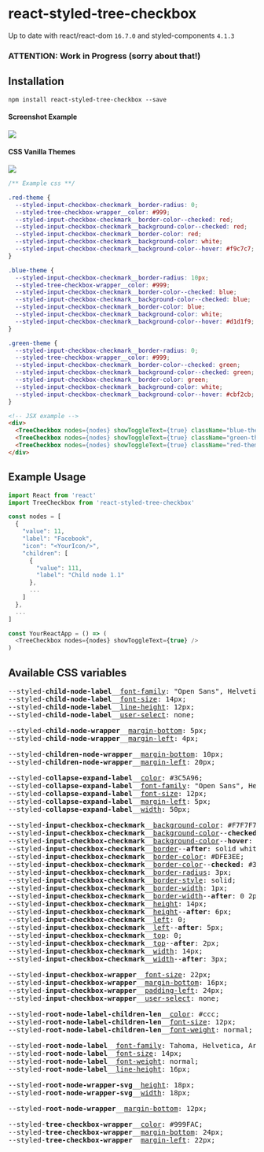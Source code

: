 react-styled-tree-checkbox
============

Up to date with react/react-dom `16.7.0` and styled-components `4.1.3`

### ATTENTION: Work in Progress (sorry about that!)

## Installation

`npm install react-styled-tree-checkbox --save`

#### Screenshot Example
![](https://i.ibb.co/hyMgSJ4/Screen-Shot-2018-12-22-at-19-17-03.png)


#### CSS Vanilla Themes
![](https://i.ibb.co/K9cVmhW/Screen-Shot-2018-12-24-at-22-12-48.png)

```css
/** Example css **/

.red-theme {
  --styled-input-checkbox-checkmark__border-radius: 0;
  --styled-tree-checkbox-wrapper__color: #999;
  --styled-input-checkbox-checkmark__border-color--checked: red;
  --styled-input-checkbox-checkmark__background-color--checked: red;
  --styled-input-checkbox-checkmark__border-color: red;
  --styled-input-checkbox-checkmark__background-color: white;
  --styled-input-checkbox-checkmark__background-color--hover: #f9c7c7;
}

.blue-theme {
  --styled-input-checkbox-checkmark__border-radius: 10px;
  --styled-tree-checkbox-wrapper__color: #999;
  --styled-input-checkbox-checkmark__border-color--checked: blue;
  --styled-input-checkbox-checkmark__background-color--checked: blue;
  --styled-input-checkbox-checkmark__border-color: blue;
  --styled-input-checkbox-checkmark__background-color: white;
  --styled-input-checkbox-checkmark__background-color--hover: #d1d1f9;
}

.green-theme {
  --styled-input-checkbox-checkmark__border-radius: 0;
  --styled-tree-checkbox-wrapper__color: #999;
  --styled-input-checkbox-checkmark__border-color--checked: green;
  --styled-input-checkbox-checkmark__background-color--checked: green;
  --styled-input-checkbox-checkmark__border-color: green;
  --styled-input-checkbox-checkmark__background-color: white;
  --styled-input-checkbox-checkmark__background-color--hover: #cbf2cb;
}
```

```html
<!-- JSX example -->
<div>
  <TreeCheckbox nodes={nodes} showToggleText={true} className="blue-theme" />
  <TreeCheckbox nodes={nodes} showToggleText={true} className="green-theme" />
  <TreeCheckbox nodes={nodes} showToggleText={true} className="red-theme" />
</div>
```

## Example Usage
```js
import React from 'react'
import TreeCheckbox from 'react-styled-tree-checkbox'

const nodes = [
  {
    "value": 11,
    "label": "Facebook",
    "icon": "<YourIcon/>",
    "children": [
      {
        "value": 111,
        "label": "Child node 1.1"
      },
      ...
    ]
  },
  ...
]

const YourReactApp = () => (
  <TreeCheckbox nodes={nodes} showToggleText={true} />
)
```
## Available CSS variables
<pre>
--styled-<b>child-node-label</b>__<a href="https://developer.mozilla.org/en-US/docs/Web/CSS/font-family">font-family</a>: "Open Sans", Helvetica, Arial, sans-serif;
--styled-<b>child-node-label</b>__<a href="https://developer.mozilla.org/en-US/docs/Web/CSS/font-size">font-size</a>: 14px;
--styled-<b>child-node-label</b>__<a href="https://developer.mozilla.org/en-US/docs/Web/CSS/line-height">line-height</a>: 12px;
--styled-<b>child-node-label</b>__<a href="https://developer.mozilla.org/en-US/docs/Web/CSS/user-select">user-select</a>: none;

--styled-<b>child-node-wrapper</b>__<a href="https://developer.mozilla.org/en-US/docs/Web/CSS/margin-bottom">margin-bottom</a>: 5px;
--styled-<b>child-node-wrapper</b>__<a href="https://developer.mozilla.org/en-US/docs/Web/CSS/margin-left">margin-left</a>: 4px;

--styled-<b>children-node-wrapper</b>__<a href="https://developer.mozilla.org/en-US/docs/Web/CSS/margin-bottom">margin-bottom</a>: 10px;
--styled-<b>children-node-wrapper</b>__<a href="https://developer.mozilla.org/en-US/docs/Web/CSS/margin-left">margin-left</a>: 20px;

--styled-<b>collapse-expand-label</b>__<a href="https://developer.mozilla.org/en-US/docs/Web/CSS/color">color</a>: #3C5A96;
--styled-<b>collapse-expand-label</b>__<a href="https://developer.mozilla.org/en-US/docs/Web/CSS/font-family">font-family</a>: "Open Sans", Helvetica, Arial, sans-serif;
--styled-<b>collapse-expand-label</b>__<a href="https://developer.mozilla.org/en-US/docs/Web/CSS/font-size">font-size</a>: 12px;
--styled-<b>collapse-expand-label</b>__<a href="https://developer.mozilla.org/en-US/docs/Web/CSS/margin-left">margin-left</a>: 5px;
--styled-<b>collapse-expand-label</b>__<a href="https://developer.mozilla.org/en-US/docs/Web/CSS/width">width</a>: 50px;

--styled-<b>input-checkbox-checkmark</b>__<a href="https://developer.mozilla.org/en-US/docs/Web/CSS/background-color">background-color</a>: #F7F7F7;
--styled-<b>input-checkbox-checkmark</b>__<a href="https://developer.mozilla.org/en-US/docs/Web/CSS/background-color">background-color</a>--<b>checked</b>: #8C9EC2;
--styled-<b>input-checkbox-checkmark</b>__<a href="https://developer.mozilla.org/en-US/docs/Web/CSS/background-color">background-color</a>--<b>hover</b>: #DFE3EE;
--styled-<b>input-checkbox-checkmark</b>__<a href="https://developer.mozilla.org/en-US/docs/Web/CSS/border">border</a>--<b>after</b>: solid white;
--styled-<b>input-checkbox-checkmark</b>__<a href="https://developer.mozilla.org/en-US/docs/Web/CSS/border-color">border-color</a>: #DFE3EE;
--styled-<b>input-checkbox-checkmark</b>__<a href="https://developer.mozilla.org/en-US/docs/Web/CSS/border-color">border-color</a>--<b>checked</b>: #3C5A96;
--styled-<b>input-checkbox-checkmark</b>__<a href="https://developer.mozilla.org/en-US/docs/Web/CSS/border-radius">border-radius</a>: 3px;
--styled-<b>input-checkbox-checkmark</b>__<a href="https://developer.mozilla.org/en-US/docs/Web/CSS/border-style">border-style</a>: solid;
--styled-<b>input-checkbox-checkmark</b>__<a href="https://developer.mozilla.org/en-US/docs/Web/CSS/border-width">border-width</a>: 1px;
--styled-<b>input-checkbox-checkmark</b>__<a href="https://developer.mozilla.org/en-US/docs/Web/CSS/border-width">border-width</a>--<b>after</b>: 0 2px 2px 0;
--styled-<b>input-checkbox-checkmark</b>__<a href="https://developer.mozilla.org/en-US/docs/Web/CSS/height">height</a>: 14px;
--styled-<b>input-checkbox-checkmark</b>__<a href="https://developer.mozilla.org/en-US/docs/Web/CSS/height">height</a>--<b>after</b>: 6px;
--styled-<b>input-checkbox-checkmark</b>__<a href="https://developer.mozilla.org/en-US/docs/Web/CSS/left">left</a>: 0;
--styled-<b>input-checkbox-checkmark</b>__<a href="https://developer.mozilla.org/en-US/docs/Web/CSS/left">left</a>--<b>after</b>: 5px;
--styled-<b>input-checkbox-checkmark</b>__<a href="https://developer.mozilla.org/en-US/docs/Web/CSS/top">top</a>: 0;
--styled-<b>input-checkbox-checkmark</b>__<a href="https://developer.mozilla.org/en-US/docs/Web/CSS/top">top</a>--<b>after</b>: 2px;
--styled-<b>input-checkbox-checkmark</b>__<a href="https://developer.mozilla.org/en-US/docs/Web/CSS/width">width</a>: 14px;
--styled-<b>input-checkbox-checkmark</b>__<a href="https://developer.mozilla.org/en-US/docs/Web/CSS/width">width</a>--<b>after</b>: 3px;

--styled-<b>input-checkbox-wrapper</b>__<a href="https://developer.mozilla.org/en-US/docs/Web/CSS/font-size">font-size</a>: 22px;
--styled-<b>input-checkbox-wrapper</b>__<a href="https://developer.mozilla.org/en-US/docs/Web/CSS/margin-bottom">margin-bottom</a>: 16px;
--styled-<b>input-checkbox-wrapper</b>__<a href="https://developer.mozilla.org/en-US/docs/Web/CSS/padding-left">padding-left</a>: 24px;
--styled-<b>input-checkbox-wrapper</b>__<a href="https://developer.mozilla.org/en-US/docs/Web/CSS/user-select">user-select</a>: none;

--styled-<b>root-node-label-children-len</b>__<a href="https://developer.mozilla.org/en-US/docs/Web/CSS/color">color</a>: #ccc;
--styled-<b>root-node-label-children-len</b>__<a href="https://developer.mozilla.org/en-US/docs/Web/CSS/font-size">font-size</a>: 12px;
--styled-<b>root-node-label-children-len</b>__<a href="https://developer.mozilla.org/en-US/docs/Web/CSS/font-weight">font-weight</a>: normal;

--styled-<b>root-node-label</b>__<a href="https://developer.mozilla.org/en-US/docs/Web/CSS/font-family">font-family</a>: Tahoma, Helvetica, Arial, sans-serif;
--styled-<b>root-node-label</b>__<a href="https://developer.mozilla.org/en-US/docs/Web/CSS/font-size">font-size</a>: 14px;
--styled-<b>root-node-label</b>__<a href="https://developer.mozilla.org/en-US/docs/Web/CSS/font-weight">font-weight</a>: normal;
--styled-<b>root-node-label</b>__<a href="https://developer.mozilla.org/en-US/docs/Web/CSS/line-height">line-height</a>: 16px;

--styled-<b>root-node-wrapper-svg</b>__<a href="https://developer.mozilla.org/en-US/docs/Web/CSS/height">height</a>: 18px;
--styled-<b>root-node-wrapper-svg</b>__<a href="https://developer.mozilla.org/en-US/docs/Web/CSS/width">width</a>: 18px;

--styled-<b>root-node-wrapper</b>__<a href="https://developer.mozilla.org/en-US/docs/Web/CSS/margin-bottom">margin-bottom</a>: 12px;

--styled-<b>tree-checkbox-wrapper</b>__<a href="https://developer.mozilla.org/en-US/docs/Web/CSS/color">color</a>: #999FAC;
--styled-<b>tree-checkbox-wrapper</b>__<a href="https://developer.mozilla.org/en-US/docs/Web/CSS/margin-bottom">margin-bottom</a>: 24px;
--styled-<b>tree-checkbox-wrapper</b>__<a href="https://developer.mozilla.org/en-US/docs/Web/CSS/margin-left">margin-left</a>: 22px;
</pre>

